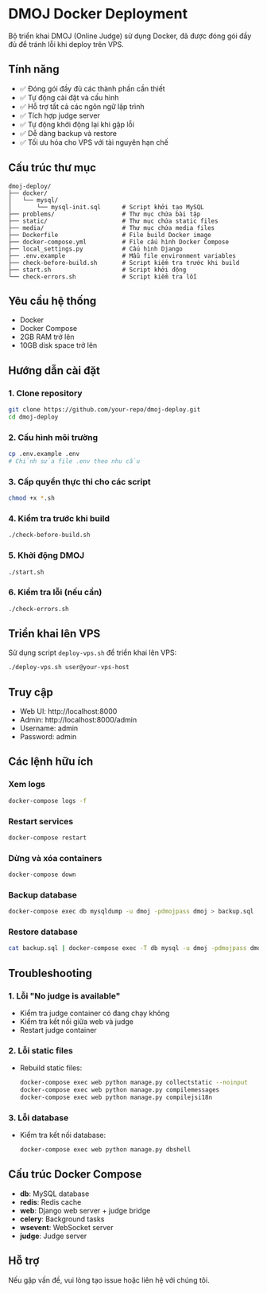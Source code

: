 # DMOJ Docker Deployment

Bộ triển khai DMOJ (Online Judge) sử dụng Docker, đã được đóng gói đầy đủ để tránh lỗi khi deploy trên VPS.

## Tính năng

- ✅ Đóng gói đầy đủ các thành phần cần thiết
- ✅ Tự động cài đặt và cấu hình
- ✅ Hỗ trợ tất cả các ngôn ngữ lập trình
- ✅ Tích hợp judge server
- ✅ Tự động khởi động lại khi gặp lỗi
- ✅ Dễ dàng backup và restore
- ✅ Tối ưu hóa cho VPS với tài nguyên hạn chế

## Cấu trúc thư mục

```
dmoj-deploy/
├── docker/
│   └── mysql/
│       └── mysql-init.sql      # Script khởi tạo MySQL
├── problems/                   # Thư mục chứa bài tập
├── static/                     # Thư mục chứa static files
├── media/                      # Thư mục chứa media files
├── Dockerfile                  # File build Docker image
├── docker-compose.yml          # File cấu hình Docker Compose
├── local_settings.py           # Cấu hình Django
├── .env.example                # Mẫu file environment variables
├── check-before-build.sh       # Script kiểm tra trước khi build
├── start.sh                    # Script khởi động
└── check-errors.sh             # Script kiểm tra lỗi
```

## Yêu cầu hệ thống

- Docker
- Docker Compose
- 2GB RAM trở lên
- 10GB disk space trở lên

## Hướng dẫn cài đặt

### 1. Clone repository

```bash
git clone https://github.com/your-repo/dmoj-deploy.git
cd dmoj-deploy
```

### 2. Cấu hình môi trường

```bash
cp .env.example .env
# Chỉnh sửa file .env theo nhu cầu
```

### 3. Cấp quyền thực thi cho các script

```bash
chmod +x *.sh
```

### 4. Kiểm tra trước khi build

```bash
./check-before-build.sh
```

### 5. Khởi động DMOJ

```bash
./start.sh
```

### 6. Kiểm tra lỗi (nếu cần)

```bash
./check-errors.sh
```

## Triển khai lên VPS

Sử dụng script `deploy-vps.sh` để triển khai lên VPS:

```bash
./deploy-vps.sh user@your-vps-host
```

## Truy cập

- Web UI: http://localhost:8000
- Admin: http://localhost:8000/admin
- Username: admin
- Password: admin

## Các lệnh hữu ích

### Xem logs

```bash
docker-compose logs -f
```

### Restart services

```bash
docker-compose restart
```

### Dừng và xóa containers

```bash
docker-compose down
```

### Backup database

```bash
docker-compose exec db mysqldump -u dmoj -pdmojpass dmoj > backup.sql
```

### Restore database

```bash
cat backup.sql | docker-compose exec -T db mysql -u dmoj -pdmojpass dmoj
```

## Troubleshooting

### 1. Lỗi "No judge is available"

- Kiểm tra judge container có đang chạy không
- Kiểm tra kết nối giữa web và judge
- Restart judge container

### 2. Lỗi static files

- Rebuild static files:
  ```bash
  docker-compose exec web python manage.py collectstatic --noinput
  docker-compose exec web python manage.py compilemessages
  docker-compose exec web python manage.py compilejsi18n
  ```

### 3. Lỗi database

- Kiểm tra kết nối database:
  ```bash
  docker-compose exec web python manage.py dbshell
  ```

## Cấu trúc Docker Compose

- **db**: MySQL database
- **redis**: Redis cache
- **web**: Django web server + judge bridge
- **celery**: Background tasks
- **wsevent**: WebSocket server
- **judge**: Judge server

## Hỗ trợ

Nếu gặp vấn đề, vui lòng tạo issue hoặc liên hệ với chúng tôi. 